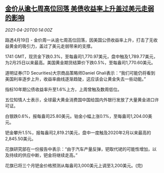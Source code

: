 <!--1618878662000-->
[金价从逾七周高位回落 美债收益率上升盖过美元走弱的影响](https://cn.reuters.com/article/global-precious-metal-drv-0419-idCNKBS2C700P)
------

<div><i>2021-04-20T00:14:00Z</i></div><p>路透4月19日 - 金价周一从逾七周高位回落，因美国公债收益率上升，打击了无收益黄金的吸引力，盖过了美元走弱带来的支撑。</p><p>1741 GMT，现货金下跌0.3%，至每盎司1,770.97美元，盘中触及1,789.77美元，为2月25日以来最高。美国黄金期货结算价下跌0.5%，至每盎司1,770.60美元。</p><p>道明证券(TD Securities)大宗商品策略师Daniel Ghali表示：“我们可能仍将看到美国利率逐步上升，收益率曲线逐渐趋陡，这应该会让黄金失去一些动能。”</p><p>指标10年期公债收益率升至1.6%上方，上周曾触及数周低位。</p><p>五位知情人士表示，全球最大黄金消费国中国给国内外银行发放了大量黄金进口许可证。</p><p>白银跌0.6%，报每盎司25.80美元。铂金小幅上涨0.1%，至每盎司1,204.00美元。</p><p>钯金攀升1.5%，报每盎司2,819.21美元，盘中一度触及2020年2月以来最高的2,845.50美元。</p><p>花旗研究部在一份报告中表示：“由于汽车产量反弹，钯取代铑的可能性增加，以及持续的供应中断，钯金将继续走高。”</p><p>花旗已将三个月钯金价格预测从每盎司3,000美元上调至3,200美元。(完)</p>
